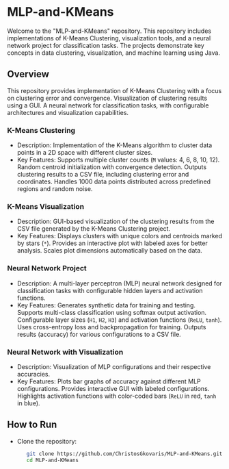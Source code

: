 # MLP-and-KMeans
Welcome to the "MLP-and-KMeans" repository. This repository includes implementations of K-Means Clustering, visualization tools, and a neural network project for classification tasks. The projects demonstrate key concepts in data clustering, visualization, and machine learning using Java.


## Overview
This repository provides implementation of K-Means Clustering with a focus on clustering error and convergence. Visualization of
clustering results using a GUI. A neural network for classification tasks, with configurable architectures and visualization capabilities.


### K-Means Clustering
- Description: Implementation of the K-Means algorithm to cluster data points in a 2D space with different cluster sizes.
- Key Features: Supports multiple cluster counts (`M` values: 4, 6, 8, 10, 12). Random centroid initialization with
  convergence detection. Outputs clustering results to a CSV file, including clustering error and coordinates. Handles 1000
  data points distributed across predefined regions and random noise.


### K-Means Visualization
- Description: GUI-based visualization of the clustering results from the CSV file generated by the K-Means Clustering project.
- Key Features: Displays clusters with unique colors and centroids marked by stars (`*`). Provides an interactive
  plot with labeled axes for better analysis. Scales plot dimensions automatically based on the data.


### Neural Network Project
- Description: A multi-layer perceptron (MLP) neural network designed for classification tasks with
  configurable hidden layers and activation functions.
- Key Features: Generates synthetic data for training and testing. Supports multi-class classification
  using softmax output activation. Configurable layer sizes (`H1`, `H2`, `H3`) and activation functions
  (`ReLU`, `tanh`). Uses cross-entropy loss and backpropagation for training. Outputs results (accuracy)
  for various configurations to a CSV file.


### Neural Network with Visualization
- Description: Visualization of MLP configurations and their respective accuracies.
- Key Features: Plots bar graphs of accuracy against different MLP configurations. Provides interactive
  GUI with labeled configurations. Highlights activation functions with color-coded bars (`ReLU` in red, `tanh` in blue).


## How to Run
- Clone the repository:
  ```bash
     git clone https://github.com/ChristosGkovaris/MLP-and-KMeans.git
     cd MLP-and-KMeans
